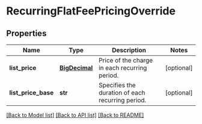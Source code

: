 # RecurringFlatFeePricingOverride

## Properties
Name | Type | Description | Notes
------------ | ------------- | ------------- | -------------
**list_price** | [**BigDecimal**](BigDecimal.md) | Price of the charge in each recurring period.  | [optional] 
**list_price_base** | **str** | Specifies the duration of each recurring period.  | [optional] 

[[Back to Model list]](../README.md#documentation-for-models) [[Back to API list]](../README.md#documentation-for-api-endpoints) [[Back to README]](../README.md)

